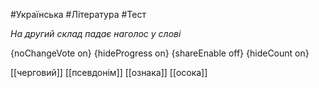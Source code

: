 #Українська #Література #Тест

*На другий склад падає наголос у слові*

{noChangeVote on}
{hideProgress on}
{shareEnable off}
{hideCount on}

[[черговий]]
[[псевдонім]]
[[ознака]]
[[осока]]
